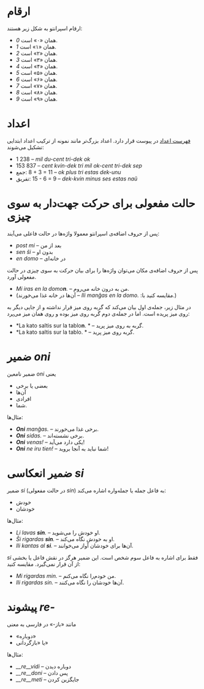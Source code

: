 # ارقام

ارقام اسپرانتو به شکل زیر هستند:

- *0* همان «۰» است.
- *1* همان «۱» است.
- *2* همان «۲» است.
- *3* همان «۳» است.
- *4* همان «۴» است.
- *5* همان «۵» است.
- *6* همان «۶» است.
- *7* همان «۷» است.
- *8* همان «۸» است.
- *9* همان «۹» است.


# اعداد

[فهرست اعداد](/fa/diversajxoj) در پیوست قرار دارد. اعداد بزرگ‌تر مانند نمونه از ترکیب اعداد ابتدایی تشکیل می‌شوند:

- <span dir="ltr">1 238</span>                     – *mil du-cent tri-dek ok*
- <span dir="ltr">153 837</span>                   – *cent kvin-dek tri mil ok-cent tri-dek sep*
- جمع:      <span dir="ltr">8 + 3 = 11</span> – *ok plus tri estas dek-unu*
- تفریق:   <span dir="ltr">15 - 6 = 9</span> – *dek-kvin minus ses estas naŭ*

# حالت مفعولی برای حرکت جهت‌دار به سوی چیزی

پس از حروف اضافه‌ی اسپرانتو معمولا واژه‌ها در حالت فاعلی می‌آیند:

- *post mi* – بعد از من
- *sen ŝi* – بدون او
- *en domo* – در خانه‌ای

پس از حروف اضافه‌ی مکان می‌توان واژه‌ها را برای بیان حرکت به سوی چیزی در حالت مفعولی آورد. 

- *<span dir="ltr">Mi iras en la domo<b>n</b>.</span>* – من به درون خانه می‌روم.
- (مقایسه کنید با: *<span dir="ltr">Ili manĝas en la domo.</span>* – آن‌ها در خانه غذا می‌خورند.)

در مثال زیر، جمله‌ی اول بیان می‌کند که گربه روی میز قرار نداشته و از جایی دیگر به روی میز پریده است. اما در جمله‌ی دوم گربه روی میز بوده و روی همان میز می‌پرد:

- *<span dir="ltr">La kato saltis sur la tablo<b>n</b>.</span> * – گربه به روی میز پرید.
- *<span dir="ltr">La kato saltis sur la tablo.</span> * – گربه روی میز پرید.

# ضمیر *oni*

ضمیر نامعین *oni* یعنی

- بعضی یا برخی
- آن‌ها
- افرادی
- شما.

مثال‌ها:

- *<span dir="ltr"><b>Oni</b> manĝas.</span>* – برخی غذا می‌خورند.
- *<span dir="ltr"><b>Oni</b> sidas.</span>* – برخی نشسته‌اند.
- *<span dir="ltr"><b>Oni</b> venas!</span>* – یکی دارد می‌آید!
- *<span dir="ltr"><b>Oni</b> ne iru tien!</span>* – شما نباید به آنجا بروید!
 

# ضمیر انعکاسی *si*

ضمیر *si* (در حالت مفعولی *sin*) به فاعل جمله یا جمله‌واره اشاره می‌کند:

- خودش
- خودشان

مثال‌ها:

- *<span dir="ltr">Li lavas <b>sin</b>.</span>* – او خودش را می‌شوید.
- *<span dir="ltr">Ŝi rigardas <b>sin</b>.</span>* – او به خودش نگاه می‌کند.
- *<span dir="ltr">Ili kantas al <b>si</b>.</span>* – آن‌ها برای خودشان آواز می‌خوانند.
 
*si* فقط برای اشاره به فاعل سوم شخص است. این ضمیر هرگز در نقش فاعل یا بخشی از آن قرار نمی‌گیرد. مقایسه کنید:

- *<span dir="ltr">Mi rigardas min.</span>* – من خودم‌را نگاه می‌کنم.
- *<span dir="ltr">Ili rigardas sin.</span>* – آن‌ها خودشان را نگاه می‌کنند.

# پیشوند *<span dir="ltr">re-</span>*

مانند «باز-» در فارسی به معنی

- «دوباره»
- یا «بازگردانی»

مثال‌ها:

- *__re__vidi* – دوباره دیدن
- *__re__doni* – پس دادن
- *__re__meti* – جایگزین کردن

 
